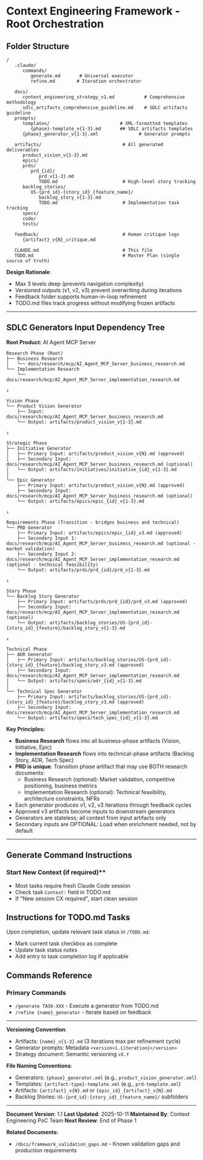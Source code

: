 # Context Engineering Framework - Root Orchestration

## Folder Structure

```
/
   .claude/
      commands/
         generate.md       # Universal executor
         refine.md        # Iteration orchestrator

   docs/
      context_engineering_strategy_v1.md           # Comprehensive methodology
      sdlc_artifacts_comprehensive_guideline.md    # SDLC artifacts guideline               
   prompts/
      templates/                          # XML-formatted templates
         {phase}-template_v{1-3}.md       ## SDLC artifacts templates 
      {phase}_generator_v{1-3}.xml               # Generator prompts

   artifacts/                              # All generated deliverables
      product_vision_v{1-3}.md
      epics/
      prds/
         prd_{id}/
            prd_v{1-3}.md
            TODO.md                        # High-level story tracking
      backlog_stories/
         US-{prd_id}-{story_id}_{feature_name}/
            backlog_story_v{1-3}.md
            TODO.md                        # Implementation task tracking
      specs/
      code/
      tests/

   feedback/                               # Human critique logs
      {artifact}_v{N}_critique.md

   CLAUDE.md                               # This file
   TODO.md                                 # Master Plan (single source of truth)
```

**Design Rationale**:
- Max 3 levels deep (prevents navigation complexity)
- Versioned outputs (v1, v2, v3) prevent overwriting during iterations
- Feedback folder supports human-in-loop refinement
- TODO.md files track progress without modifying frozen artifacts

---

## SDLC Generators Input Dependency Tree

**Root Product:** AI Agent MCP Server

```
Research Phase (Root)
├── Business Research
│   └── docs/research/mcp/AI_Agent_MCP_Server_business_research.md
└── Implementation Research
    └── docs/research/mcp/AI_Agent_MCP_Server_implementation_research.md

↓

Vision Phase
└── Product Vision Generator
    ├── Input: docs/research/mcp/AI_Agent_MCP_Server_business_research.md
    └── Output: artifacts/product_vision_v{1-3}.md

↓

Strategic Phase
├── Initiative Generator
│   ├── Primary Input: artifacts/product_vision_v{N}.md (approved)
│   ├── Secondary Input: docs/research/mcp/AI_Agent_MCP_Server_business_research.md (optional)
│   └── Output: artifacts/initiatives/initiative_{id}_v{1-3}.md
│
└── Epic Generator
    ├── Primary Input: artifacts/product_vision_v{N}.md (approved)
    ├── Secondary Input: docs/research/mcp/AI_Agent_MCP_Server_business_research.md (optional)
    └── Output: artifacts/epics/epic_{id}_v{1-3}.md

↓

Requirements Phase (Transition - bridges business and technical)
└── PRD Generator
    ├── Primary Input: artifacts/epics/epic_{id}_v3.md (approved)
    ├── Secondary Input 1: docs/research/mcp/AI_Agent_MCP_Server_business_research.md (optional - market validation)
    ├── Secondary Input 2: docs/research/mcp/AI_Agent_MCP_Server_implementation_research.md (optional - technical feasibility)
    └── Output: artifacts/prds/prd_{id}/prd_v{1-3}.md

↓

Story Phase
└── Backlog Story Generator
    ├── Primary Input: artifacts/prds/prd_{id}/prd_v3.md (approved)
    ├── Secondary Input: docs/research/mcp/AI_Agent_MCP_Server_implementation_research.md (optional)
    └── Output: artifacts/backlog_stories/US-{prd_id}-{story_id}_{feature}/backlog_story_v{1-3}.md

↓

Technical Phase
├── ADR Generator
│   ├── Primary Input: artifacts/backlog_stories/US-{prd_id}-{story_id}_{feature}/backlog_story_v3.md (approved)
│   ├── Secondary Input: docs/research/mcp/AI_Agent_MCP_Server_implementation_research.md
│   └── Output: artifacts/specs/adr_{id}_v{1-3}.md
│
└── Technical Spec Generator
    ├── Primary Input: artifacts/backlog_stories/US-{prd_id}-{story_id}_{feature}/backlog_story_v3.md (approved)
    ├── Secondary Input: docs/research/mcp/AI_Agent_MCP_Server_implementation_research.md
    └── Output: artifacts/specs/tech_spec_{id}_v{1-3}.md
```

**Key Principles:**
- **Business Research** flows into all business-phase artifacts (Vision, Initiative, Epic)
- **Implementation Research** flows into technical-phase artifacts (Backlog Story, ADR, Tech Spec)
- **PRD is unique**: Transition phase artifact that may use BOTH research documents:
  - Business Research (optional): Market validation, competitive positioning, business metrics
  - Implementation Research (optional): Technical feasibility, architecture constraints, NFRs
- Each generator produces v1, v2, v3 iterations through feedback cycles
- Approved v3 artifacts become inputs to downstream generators
- Generators are stateless; all context from input artifacts only
- Secondary inputs are OPTIONAL: Load when enrichment needed, not by default

---

## Generate Command Instructions

### Start New Context (if required)**
- Most tasks require fresh Claude Code session
- Check task `Context:` field in TODO.md
- If "New session CX required", start clean session

## Instructions for TODO.md Tasks
Upon completion, update relevant task status in `/TODO.md`:
- Mark current task checkbox as complete
- Update task status notes
- Add entry to task completion log if applicable

## Commands Reference

### Primary Commands
- `/generate TASK-XXX` - Execute a generator from TODO.md
- `/refine {name}_generator` - Iterate based on feedback

---

**Versioning Convention**:
- Artifacts: `{name}_v{1-3}.md` (3 iterations max per refinement cycle)
- Generator prompts: Metadata `<version>1.{iteration}</version>`
- Strategy document: Semantic versioning `vX.Y`

**File Naming Conventions**:
- Generators: `{phase}_generator.xml` (e.g., `product_vision_generator.xml`)
- Templates: `{artifact-type}-template.xml` (e.g., `prd-template.xml`)
- Artifacts: `{artifact}_v{N}.md` or `{epic_id}_{artifact}_v{N}.md`
- Backlog Stories: `US-{prd_id}-{story_id}_{feature_name}/` subfolders

---

**Document Version**: 1.1
**Last Updated**: 2025-10-11
**Maintained By**: Context Engineering PoC Team
**Next Review**: End of Phase 1

**Related Documents:**
- `/docs/framework_validation_gaps.md` - Known validation gaps and production requirements
